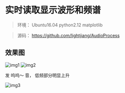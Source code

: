 # 实时读取显示波形和频谱

> 环境： Ubuntu16.04   python2.12   matplotlib

> 源码： https://github.com/lightjiang/AudioProcess

## 效果图

![img1](https://github.com/lightjiang/AudioProcess/raw/master/audio_process_1.png)
![img2](https://github.com/lightjiang/AudioProcess/raw/master/audio_process_2.png)


发 呜呜～ 音， 低频部分明显上升

![img3](https://github.com/lightjiang/AudioProcess/raw/master/audio_process_3.png)